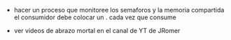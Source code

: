 - hacer un proceso que monitoree los semaforos y la memoria compartida
el consumidor debe colocar un . cada vez que consume

- ver videos de abrazo mortal en el canal de YT de JRomer
